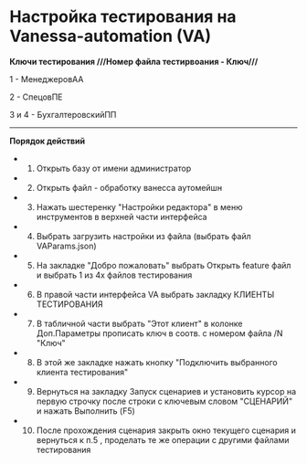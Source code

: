 # Настройка тестирования на Vanessa-automation (VA)

**Ключи тестирования ///Номер файла тестирвоания - Ключ///**

1 - МенеджеровАА

2 - СпецовПЕ

3 и 4 - БухгалтеровскийПП
***
**Порядок действий**

- 1. Открыть базу от имени администратор
- 2. Открыть файл - обработку ванесса аутомейшн
- 3. Нажать шестеренку "Настройки редактора" в меню инструментов в верхней части интерфейса
- 4. Выбрать загрузить настройки из файла (выбрать файл VAParams.json)
- 5. На закладке "Добро пожаловать" выбрать Открыть feature файл и выбрать 1 из 4х файлов тестирования
- 6. В правой части интерфейса VA выбрать закладку КЛИЕНТЫ ТЕСТИРОВАНИЯ
- 7. В табличной части выбрать "Этот клиент" в колонке Доп.Параметры прописать ключ в соотв. с номером файла /N "Ключ"
- 8. В этой же закладке нажать кнопку "Подключить выбранного клиента тестирования"
- 9. Вернуться на закладку Запуск сценариев и установить курсор на первую строчку после строки с ключевым словом "СЦЕНАРИЙ"  и нажать Выполнить (F5)
- 10. После прохождения сценария закрыть окно текущего сценария и вернуться к п.5 ,  проделать те же операции с другими файлами тестирования
 

